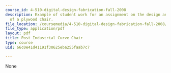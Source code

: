 ```yaml
---
course_id: 4-510-digital-design-fabrication-fall-2008
description: Example of student work for an assignment on the design and fabrication
  of a plywood chair.
file_location: /coursemedia/4-510-digital-design-fabrication-fall-2008/66c0e41d41191f30625eba255faab7c7_assn3_example1.pdf
file_type: application/pdf
layout: pdf
title: Post Industrial Curve Chair
type: course
uid: 66c0e41d41191f30625eba255faab7c7

---
```

None